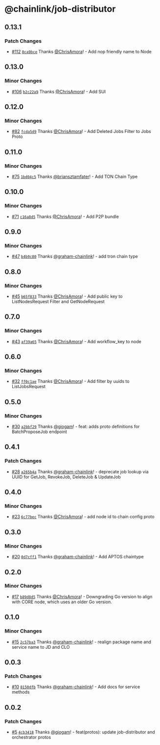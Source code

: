 # @chainlink/job-distributor

## 0.13.1

### Patch Changes

- [#112](https://github.com/smartcontractkit/chainlink-protos/pull/112) [`8ca9bce`](https://github.com/smartcontractkit/chainlink-protos/commit/8ca9bce6758247f40809601e9fb8710efa12824b) Thanks [@ChrisAmora](https://github.com/ChrisAmora)! - Add nop friendly name to Node

## 0.13.0

### Minor Changes

- [#106](https://github.com/smartcontractkit/chainlink-protos/pull/106) [`b2c22a9`](https://github.com/smartcontractkit/chainlink-protos/commit/b2c22a951d3ed8c27da8026b447f80b7d2aafc84) Thanks [@ChrisAmora](https://github.com/ChrisAmora)! - Add SUI

## 0.12.0

### Minor Changes

- [#82](https://github.com/smartcontractkit/chainlink-protos/pull/82) [`fcda5d9`](https://github.com/smartcontractkit/chainlink-protos/commit/fcda5d91854fbaf4946c7086e21165bfead424a1) Thanks [@ChrisAmora](https://github.com/ChrisAmora)! - Add Deleted Jobs Filter to Jobs Proto

## 0.11.0

### Minor Changes

- [#75](https://github.com/smartcontractkit/chainlink-protos/pull/75) [`1bd04c5`](https://github.com/smartcontractkit/chainlink-protos/commit/1bd04c5a9a4f045d99f129f60047ade3dc55d398) Thanks [@briansztamfater](https://github.com/briansztamfater)! - Add TON Chain Type

## 0.10.0

### Minor Changes

- [#71](https://github.com/smartcontractkit/chainlink-protos/pull/71) [`c16a8d5`](https://github.com/smartcontractkit/chainlink-protos/commit/c16a8d5880faf2d2cbd19e36ce06c20372439304) Thanks [@ChrisAmora](https://github.com/ChrisAmora)! - Add P2P bundle

## 0.9.0

### Minor Changes

- [#47](https://github.com/smartcontractkit/chainlink-protos/pull/47) [`b4b9c80`](https://github.com/smartcontractkit/chainlink-protos/commit/b4b9c80fec56a47ca985dba9ea89dbbafad9e29d) Thanks [@graham-chainlink](https://github.com/graham-chainlink)! - add tron chain type

## 0.8.0

### Minor Changes

- [#45](https://github.com/smartcontractkit/chainlink-protos/pull/45) [`b65f833`](https://github.com/smartcontractkit/chainlink-protos/commit/b65f8336087db06c5a87cb29caa604dfcdd587f0) Thanks [@ChrisAmora](https://github.com/ChrisAmora)! - Add public key to ListNodesRequest Filter and GetNodeRequest

## 0.7.0

### Minor Changes

- [#43](https://github.com/smartcontractkit/chainlink-protos/pull/43) [`af39a65`](https://github.com/smartcontractkit/chainlink-protos/commit/af39a654898df1a1aa87c75a48ff8be0a857c062) Thanks [@ChrisAmora](https://github.com/ChrisAmora)! - Add workflow_key to node

## 0.6.0

### Minor Changes

- [#32](https://github.com/smartcontractkit/chainlink-protos/pull/32) [`ff0c1ae`](https://github.com/smartcontractkit/chainlink-protos/commit/ff0c1aebb9ef939e83cb222b833336031eb6e313) Thanks [@ChrisAmora](https://github.com/ChrisAmora)! - Add filter by uuids to ListJobsRequest

## 0.5.0

### Minor Changes

- [#30](https://github.com/smartcontractkit/chainlink-protos/pull/30) [`a2bbf29`](https://github.com/smartcontractkit/chainlink-protos/commit/a2bbf294266b54ea4a750f89c69337cda39d8c8d) Thanks [@giogam](https://github.com/giogam)! - feat: adds proto definitions for BatchProposeJob endpoint

## 0.4.1

### Patch Changes

- [#28](https://github.com/smartcontractkit/chainlink-protos/pull/28) [`a265b4a`](https://github.com/smartcontractkit/chainlink-protos/commit/a265b4a663f963b563deccbdb9d480beab8ffea0) Thanks [@graham-chainlink](https://github.com/graham-chainlink)! - deprecate job lookup via UUID for GetJob, RevokeJob, DeleteJob & UpdateJob

## 0.4.0

### Minor Changes

- [#23](https://github.com/smartcontractkit/chainlink-protos/pull/23) [`6c77bec`](https://github.com/smartcontractkit/chainlink-protos/commit/6c77becaeb4766277984beb9c5364cac8bc02488) Thanks [@ChrisAmora](https://github.com/ChrisAmora)! - add node id to chain config proto

## 0.3.0

### Minor Changes

- [#20](https://github.com/smartcontractkit/chainlink-protos/pull/20) [`0d7cff1`](https://github.com/smartcontractkit/chainlink-protos/commit/0d7cff1e886bac8c7550b339e67f069ee4a682e1) Thanks [@graham-chainlink](https://github.com/graham-chainlink)! - Add APTOS chaintype

## 0.2.0

### Minor Changes

- [#17](https://github.com/smartcontractkit/chainlink-protos/pull/17) [`b89d8d5`](https://github.com/smartcontractkit/chainlink-protos/commit/b89d8d5c191cc4759450f55f1ba897f0dc0cc8d2) Thanks [@ChrisAmora](https://github.com/ChrisAmora)! - Downgrading Go version to align with CORE node, which uses an older Go version.

## 0.1.0

### Minor Changes

- [#15](https://github.com/smartcontractkit/chainlink-protos/pull/15) [`2c57ba3`](https://github.com/smartcontractkit/chainlink-protos/commit/2c57ba38a8029157148ab89b468972348a292b97) Thanks [@graham-chainlink](https://github.com/graham-chainlink)! - realign package name and service name to JD and CLO

## 0.0.3

### Patch Changes

- [#10](https://github.com/smartcontractkit/chainlink-protos/pull/10) [`8150dfb`](https://github.com/smartcontractkit/chainlink-protos/commit/8150dfb75ad3df7681dc59f05b1ef7c2c2a1a6a6) Thanks [@graham-chainlink](https://github.com/graham-chainlink)! - Add docs for service methods

## 0.0.2

### Patch Changes

- [#5](https://github.com/smartcontractkit/chainlink-protos/pull/5) [`4cb3418`](https://github.com/smartcontractkit/chainlink-protos/commit/4cb341887f159095f98aaf7ba59f540f612b3ade) Thanks [@giogam](https://github.com/giogam)! - feat(protos): update job-distributor and orchestrator protos
